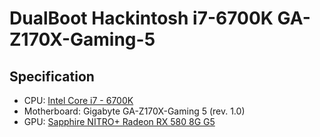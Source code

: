 # DualBoot Hackintosh i7-6700K GA-Z170X-Gaming-5
## Specification 
* CPU: [Intel Core i7 - 6700K](https://ark.intel.com/content/www/us/en/ark/products/88195/intel-core-i7-6700k-processor-8m-cache-up-to-4-20-ghz.html)
* Motherboard: Gigabyte GA-Z170X-Gaming 5 (rev. 1.0)
* GPU: [Sapphire NITRO+ Radeon RX 580 8G G5](https://www.sapphiretech.com/en-us/consumer/nitro-rx-580-8g-g5)
